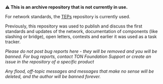 **:warning: This is an archive repository that is not currently in use.**

For network standards, the [TEPs](https://github.com/ton-blockchain/TEPs) repository is currently used.

Previously, this repository was used to publish and discuss the first standards and updates of the network, documentation of components (like slashing or bridge), open letters, contests and earlier it was used as a task tracker.

*Please do not post bug reports here - they will be removed and you will be banned. For bug reports, contact TON Foundation Support or create an issue in the repository of a specific product*

*Any flood, off-topic messages and messages that make no sense will be deleted, and the author will be banned forever.*
